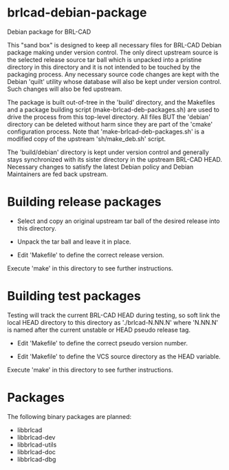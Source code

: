 brlcad-debian-package
=====================

Debian package for BRL-CAD

This "sand box" is designed to keep all necessary files for BRL-CAD
Debian package making under version control.  The only direct upstream
source is the selected release source tar ball which is unpacked into
a pristine directory in this directory and it is not intended to be
touched by the packaging process.  Any necessary source code changes
are kept with the Debian 'quilt' utility whose database will also be
kept under version control.  Such changes will also be fed upstream.

The package is built out-of-tree in the 'build' directory, and the
Makefiles and a package building script (make-brlcad-deb-packages.sh)
are used to drive the process from this top-level directory.  All
files BUT the 'debian' directory can be deleted without harm since
they are part of the 'cmake' configuration process.  Note that
'make-brlcad-deb-packages.sh' is a modified copy of the upstream
'sh/make_deb.sh' script.

The 'build/debian' directory is kept under version control and
generally stays synchronized with its sister directory in the upstream
BRL-CAD HEAD.  Necessary changes to satisfy the latest Debian policy
and Debian Maintainers are fed back upstream.

Building release packages
=========================

* Select and copy an original upstream tar ball of the desired release
  into this directory.

* Unpack the tar ball and leave it in place.

* Edit 'Makefile' to define the correct release version.

Execute 'make' in this directory to see further instructions.

Building test packages
======================

Testing will track the current BRL-CAD HEAD during testing, so soft
link the local HEAD directory to this directory as './brlcad-N.NN.N'
where 'N.NN.N' is named after the current unstable or HEAD pseudo
release tag.

* Edit 'Makefile' to define the correct pseudo version number.

* Edit 'Makefile' to define the VCS source directory as the HEAD variable.

Execute 'make' in this directory to see further instructions.

Packages
========

The following binary packages are planned:

* libbrlcad
* libbrlcad-dev
* libbrlcad-utils
* libbrlcad-doc
* libbrlcad-dbg
